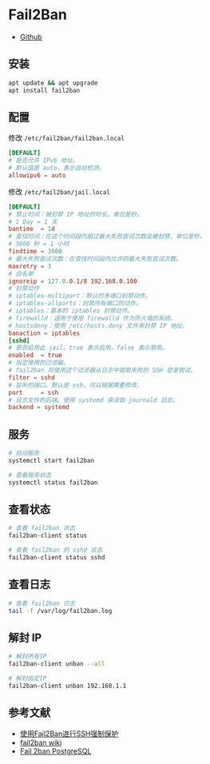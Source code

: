 # Fail2Ban

- [Github](https://github.com/fail2ban/fail2ban)

## 安装

```sh
apt update && apt upgrade
apt install fail2ban
```

## 配置

修改 `/etc/fail2ban/fail2ban.local`

```conf
[DEFAULT]
# 是否允许 IPv6 地址。
# 默认值是 auto，表示自动检测。
allowipv6 = auto
```

修改 `/etc/fail2ban/jail.local`

```conf
[DEFAULT]
# 禁止时间：被封禁 IP 地址的时长，单位是秒。
# 1 Day = 1 天
bantime  = 1d
# 查找时间：在这个时间段内超过最大失败尝试次数会被封禁，单位是秒。
# 3600 秒 = 1 小时
findtime = 3600
# 最大失败尝试次数：在查找时间段内允许的最大失败尝试次数。
maxretry = 3
# 白名单
ignoreip = 127.0.0.1/8 192.168.0.100
# 封禁动作
# iptables-multiport：默认的多端口封禁动作。
# iptables-allports：封禁所有端口的动作。
# iptables：基本的 iptables 封禁动作。
# firewalld：适用于使用 firewalld 作为防火墙的系统。
# hostsdeny：使用 /etc/hosts.deny 文件来封禁 IP 地址。
banaction = iptables
[sshd]
# 是否启用此 jail。true 表示启用，false 表示禁用。
enabled  = true
# 指定使用的过滤器。
# fail2ban 将使用这个过滤器从日志中提取失败的 SSH 登录尝试。
filter = sshd
# 监听的端口。默认是 ssh，可以根据需要修改。
port     = ssh
# 日志文件的后端。使用 systemd 来读取 journald 日志。
backend = systemd
```

## 服务

```sh
# 启动服务
systemctl start fail2ban

# 查看服务状态
systemctl status fail2ban
```

## 查看状态

```sh
# 查看 fail2ban 状态
fail2ban-client status

# 查看 fail2ban 的 sshd 状态
fail2ban-client status sshd
```

## 查看日志

```sh
# 查看 fail2ban 日志
tail -f /var/log/fail2ban.log
```

## 解封 IP

```sh
# 解封所有IP
fail2ban-client unban --all

# 解封指定IP
fail2ban-client unban 192.168.1.1
```

## 参考文献

- [使用Fail2Ban进行SSH强制保护](https://www.linode.com/docs/guides/how-to-use-fail2ban-for-ssh-brute-force-protection/)
- [fail2ban wiki](https://github.com/fail2ban/fail2ban/wiki)
- [Fail 2ban PostgreSQL](https://warlord0blog.wordpress.com/2022/09/14/fail2ban-postgresql/)
